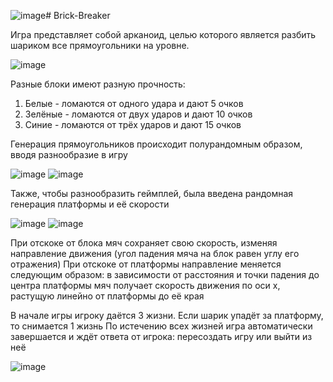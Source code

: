 ![image](https://github.com/user-attachments/assets/3c28235a-bb22-4402-bdd9-46a3a5459086)# Brick-Breaker

Игра представляет собой арканоид, целью которого является разбить шариком все прямоугольники на уровне.

![image](https://github.com/user-attachments/assets/6be5fbda-72d6-49cc-9fbf-e189bdbd84ea)

Разные блоки имеют разную прочность:
1. Белые - ломаются от одного удара и дают 5 очков
2. Зелёные - ломаются от двух ударов и дают 10 очков
3. Синие - ломаются от трёх ударов и дают 15 очков

Генерация прямоугольников происходит полурандомным образом, вводя разнообразие в игру

![image](https://github.com/user-attachments/assets/383d0020-db66-4dd2-9111-24667b3e385a) ![image](https://github.com/user-attachments/assets/337ed63a-919f-4b8b-94bf-76f4c7294126)

Также, чтобы разнообразить геймплей, была введена рандомная генерация платформы и её скорости

![image](https://github.com/user-attachments/assets/34ab0f0f-01f5-4d33-8d94-58c608fc241b) ![image](https://github.com/user-attachments/assets/90d972c5-64ae-49a5-810d-f382260bb93e)

При отскоке от блока мяч сохраняет свою скорость, изменяя направление движения (угол падения мяча на блок равен углу его отражения)
При отскоке от платформы направление меняется следующим образом: в зависимости от расстояния и точки падения до центра платформы мяч получает скорость движения по оси x, растущую линейно от платформы до её края

В начале игры игроку даётся 3 жизни. Если шарик упадёт за платформу, то снимается 1 жизнь
По истечению всех жизней игра автоматически завершается и ждёт ответа от игрока: пересоздать игру или выйти из неё

![image](https://github.com/user-attachments/assets/ff145573-8a1c-4c02-bf31-c0387c09dcb3)
